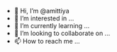 - 👋 Hi, I’m @amittiya
- 👀 I’m interested in ...
- 🌱 I’m currently learning ...
- 💞️ I’m looking to collaborate on ...
- 📫 How to reach me ...

<!---
amittiya/amittiya is a ✨ special ✨ repository because its `README.md` (this file) appears on your GitHub profile.
You can click the Preview link to take a look at your changes.
--->
